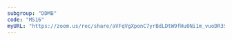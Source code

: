 ```yaml
---
subgroup: "DDMB"
code: "MS16"
myURL: "https://zoom.us/rec/share/aVFqVgXponC7yrBdLDtW9fHu0Ni1m_vuoDR3S5mn9x_H4IzOoSB0vh79jGwl-V3i.REhUoIbLN1NbPbL4?startTime=1623896890000"
---
```

